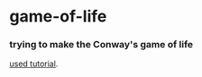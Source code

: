 # game-of-life

### trying to make the Conway's game of life
[used tutorial](https://www.youtube.com/watch?v=lIJOuUZROo8).

